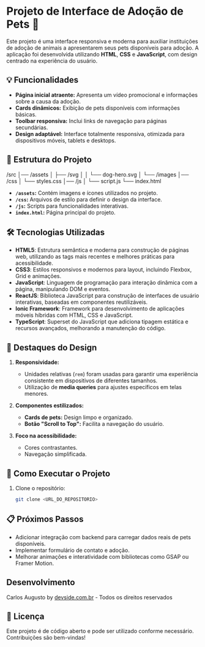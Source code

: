# Projeto de Interface de Adoção de Pets 🐾

Este projeto é uma interface responsiva e moderna para auxiliar instituições de adoção de animais a apresentarem seus pets disponíveis para adoção. A aplicação foi desenvolvida utilizando **HTML**, **CSS** e **JavaScript**, com design centrado na experiência do usuário.

## 💡 Funcionalidades

- **Página inicial atraente:** Apresenta um vídeo promocional e informações sobre a causa da adoção.
- **Cards dinâmicos:** Exibição de pets disponíveis com informações básicas.
- **Toolbar responsiva:** Inclui links de navegação para páginas secundárias.
- **Design adaptável:** Interface totalmente responsiva, otimizada para dispositivos móveis, tablets e desktops.

## 📂 Estrutura do Projeto

/src
│── /assets
│    ├── /svg
│    │    └── dog-hero.svg
│    └── /images
│── /css
│    └── styles.css
│── /js
│    └── script.js
└── index.html

- **`/assets`:** Contém imagens e ícones utilizados no projeto.
- **`/css`:** Arquivos de estilo para definir o design da interface.
- **`/js`:** Scripts para funcionalidades interativas.
- **`index.html`:** Página principal do projeto.

## 🛠️ Tecnologias Utilizadas

- **HTML5**: Estrutura semântica e moderna para construção de páginas web, utilizando as tags mais recentes e melhores práticas para acessibilidade.
- **CSS3**: Estilos responsivos e modernos para layout, incluindo Flexbox, Grid e animações.
- **JavaScript**: Linguagem de programação para interação dinâmica com a página, manipulando DOM e eventos.
- **ReactJS**: Biblioteca JavaScript para construção de interfaces de usuário interativas, baseadas em componentes reutilizáveis.
- **Ionic Framework**: Framework para desenvolvimento de aplicações móveis híbridas com HTML, CSS e JavaScript.
- **TypeScript**: Superset do JavaScript que adiciona tipagem estática e recursos avançados, melhorando a manutenção do código.

## 🌟 Destaques do Design

1. **Responsividade:**
   - Unidades relativas (`rem`) foram usadas para garantir uma experiência consistente em dispositivos de diferentes tamanhos.
   - Utilização de **media queries** para ajustes específicos em telas menores.

2. **Componentes estilizados:**
   - **Cards de pets:** Design limpo e organizado.
   - **Botão "Scroll to Top":** Facilita a navegação do usuário.

3. **Foco na acessibilidade:**
   - Cores contrastantes.
   - Navegação simplificada.

## 🚀 Como Executar o Projeto

1. Clone o repositório:
   ```bash
   git clone <URL_DO_REPOSITORIO>


## 📋 Próximos Passos
  - Adicionar integração com backend para carregar dados reais de pets disponíveis.
  - Implementar formulário de contato e adoção.
  - Melhorar animações e interatividade com bibliotecas como GSAP ou Framer Motion.



## Desenvolvimento

Carlos Augusto by [devside.com.br](https://devside.com.br) - Todos os direitos reservados



## 📜 Licença

Este projeto é de código aberto e pode ser utilizado conforme necessário. Contribuições são bem-vindas!
